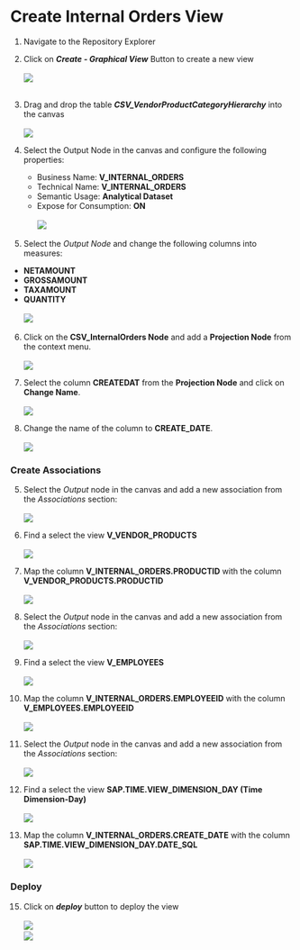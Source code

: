# Create Internal Orders View

1. Navigate to the Repository Explorer
2. Click on <b><i>Create - Graphical View</i></b> Button to create a new view
  <br><br>![](/exercises/ex1/images/create_in_repository_explorer.png)<br><br>
3. Drag and drop the table <b><i>CSV_VendorProductCategoryHierarchy</i></b> into the canvas
  <br><br>![](../images/create_internal_orders_ads_01a.png)
4. Select the Output Node in the canvas and configure the following properties:
    - Business Name: <b>V_INTERNAL_ORDERS</b>
    - Technical Name: <b>V_INTERNAL_ORDERS</b>
    - Semantic Usage: <b>Analytical Dataset</b>
    - Expose for Consumption: <b>ON</b>
    <br><br>![](../images/create_internal_orders_ads_02.png)

5. Select the <i>Output Node</i> and change the following columns into measures:<b>
  - NETAMOUNT
  - GROSSAMOUNT
  - TAXAMOUNT
  - QUANTITY</b>
  <br><br>![](../images/create_internal_orders_ads_02a.png)

6. Click on the **CSV_InternalOrders Node** and add a **Projection Node** from the context menu.
  <br><br>![](../images/create_internal_orders_ads_03.png)
  
7. Select the column **CREATEDAT** from the **Projection Node** and click on **Change Name**.
  <br><br>![](../images/create_internal_orders_ads_04.png)

8. Change the name of the column to **CREATE_DATE**.
  <br><br>![](../images/create_internal_orders_ads_05.png)

### Create Associations
5. Select the <i>Output</i> node in the canvas and add a new association from the <i>Associations</i> section: 
<br><br>![](../images/create_internal_orders_association_01.png)
6. Find a select the view <b>V_VENDOR_PRODUCTS</b>
<br><br>![](../images/create_internal_orders_association_02.png)

7. Map the column <b>V_INTERNAL_ORDERS.PRODUCTID</b> with the column <b>V_VENDOR_PRODUCTS.PRODUCTID</b>
<br><br>![](../images/create_internal_orders_association_03.png)

8. Select the <i>Output</i> node in the canvas and add a new association from the <i>Associations</i> section: 
<br><br>![](../images/create_internal_orders_association_04.png)

9. Find a select the view <b>V_EMPLOYEES</b>
<br><br>![](../images/create_internal_orders_association_05.png)

10. Map the column <b>V_INTERNAL_ORDERS.EMPLOYEEID</b> with the column <b>V_EMPLOYEES.EMPLOYEEID</b>
<br><br>![](../images/create_internal_orders_association_06.png)

11. Select the <i>Output</i> node in the canvas and add a new association from the <i>Associations</i> section: 
<br><br>![](../images/create_internal_orders_association_07.png)

12. Find a select the view <b>SAP.TIME.VIEW_DIMENSION_DAY (Time Dimension-Day)</b>
<br><br>![](../images/create_internal_orders_association_08.png)

13. Map the column <b>V_INTERNAL_ORDERS.CREATE_DATE</b> with the column <b>SAP.TIME.VIEW_DIMENSION_DAY.DATE_SQL</b>
<br><br>![](../images/create_internal_orders_association_09.png)


### Deploy
15. Click on <b><i>deploy</i></b> button to deploy the view
<br><br>![](/exercises/ex4/images/create_internal_orders_ads_29.png)
<br>![](/exercises/ex4/images/create_internal_orders_ads_30.png)
